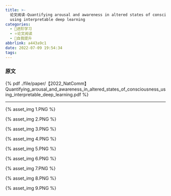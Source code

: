 ```yaml
---
title: >-
  论文阅读-Quantifying arousal and awareness in altered states of consciousness
  using interpretable deep learning
categories:
  - 🌙进阶学习
  - ⭐论文阅读
  - 💫自我提升
abbrlink: a443a9c1
date: 2022-07-09 19:54:34
tags:
---
```


### 原文

{% pdf ./file/paper/【2022_NatComm】Quantifying_arousal_and_awareness_in_altered_states_of_consciousness_using_interpretable_deep_learning.pdf %}

<!--more-->

***

{% asset_img 1.PNG %}

{% asset_img 2.PNG %}

{% asset_img 3.PNG %}

{% asset_img 4.PNG %}

{% asset_img 5.PNG %}

{% asset_img 6.PNG %}

{% asset_img 7.PNG %}

{% asset_img 8.PNG %}

{% asset_img 9.PNG %}
